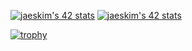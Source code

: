 [![jaeskim's 42 stats](https://badge42.herokuapp.com/api/stats/zwala])](https://github.com/JaeSeoKim/badge42)
[![jaeskim's 42 stats](https://badge42.herokuapp.com/api/stats/zwalad)](https://github.com/JaeSeoKim/badge42)

[![trophy](https://github-profile-trophy.vercel.app/?LiLZ4CKryo-ma&theme=onedark)](https://github.com/ryo-ma/github-profile-trophy)
